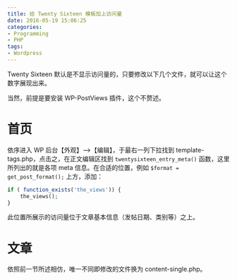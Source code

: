 ```yaml
---
title: 给 Twenty Sixteen 模板加上访问量
date: 2016-05-19 15:06:25
categories:
- Programming
- PHP
tags:
- Wordpress
---
```

Twenty Sixteen 默认是不显示访问量的，只要修改以下几个文件，就可以让这个数字展现出来。
<!-- more -->
当然，前提是要安装 WP-PostViews 插件，这个不赘述。

# 首页

依序进入 WP 后台【外观】–>【编辑】，于最右一列下拉找到 template-tags.php，点击之，在正文编辑区找到 `twentysixteen_entry_meta()` 函数，这里所列出的就是各项 meta 信息。在合适的位置，例如 `$format = get_post_format();` 上方，添加：

``` php
if ( function_exists('the_views')) {
    the_views();
}
```

此位置所展示的访问量位于文章基本信息（发帖日期、类别等）之上。

# 文章

依照前一节所述相仿，唯一不同即修改的文件换为 content-single.php。